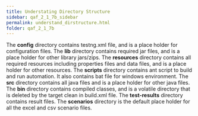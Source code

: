```yaml
---
title: Understating Directory Structure
sidebar: qaf_2_1_7b_sidebar
permalink: understand_dirstructure.html
folder: qaf_2_1_7b
---
```


The **config** directory contains testng.xml file, and is a place holder for configuration files.
The **lib** directory contains required jar files, and is a place holder for other library jars/zips.
The **resources** directory contains all required resources including properties files and data files, and is a place holder for other resources.
The **scripts** directory contains ant script to build and run automation. It also contains bat file for windows environment.
The **src** directory contains all java files and is a place holder for other java files.
The **bin** directory contains compiled classes, and is a volatile directory that is deleted by the target clean in build.xml file.
The **test-results** directory contains result files.
The **scenarios** directory is the default place holder for all the excel and csv scenario files.
